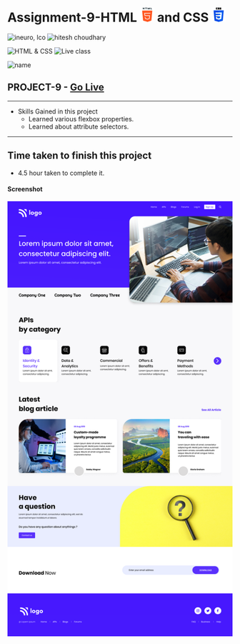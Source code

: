 # Assignment-9-HTML ![](./images/html-5.png) and CSS ![](./images/css-3.png)

![ineuro, lco](https://img.shields.io/badge/iNeuron-LCO-green)
![hitesh choudhary](https://img.shields.io/badge/Hitesh--Choudhary-Full--stack--JS--bootcamp-red)

![HTML & CSS](https://img.shields.io/badge/HTML-CSS-orange)
![Live class](https://img.shields.io/badge/LIVE--CLASS-PROJECT--9-lightgrey)

![name](https://img.shields.io/badge/Sourabh--Udasi-College--Drop--Out-lightgrey)

## PROJECT-9 - [Go Live ](https://full-stack-js-proj-9.netlify.app/)

---

- Skills Gained in this project
  - Learned various flexbox properties.
  - Learned about attribute selectors.

---

## Time taken to finish this project

- 4.5 hour taken to complete it.

#### Screenshot

![Desktop](./screen-shots/project-9.png.png)

